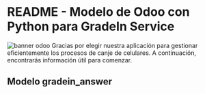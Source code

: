 # README - Modelo de Odoo con Python para GradeIn Service

<img src="https://www.orbit.es/wp-content/uploads/2022/08/unete-a-la-gestion-de-clientes-simplificada-con-odoo-crm.jpg" alt="banner odoo">
Gracias por elegir nuestra aplicación para gestionar eficientemente los procesos de canje de celulares. A continuación, encontrarás información útil para comenzar.

## **Modelo gradein_answer**
